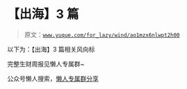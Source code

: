 # 【出海】3 篇

> 原文：[`www.yuque.com/for_lazy/wind/ao1mzx6nlwpt2h00`](https://www.yuque.com/for_lazy/wind/ao1mzx6nlwpt2h00)

以下为：【出海】3 篇相关风向标

完整生财周报见懒人专属群~

公众号懒人搜索，[懒人专属群分享](https://lazybook.fun/#/blog/group)